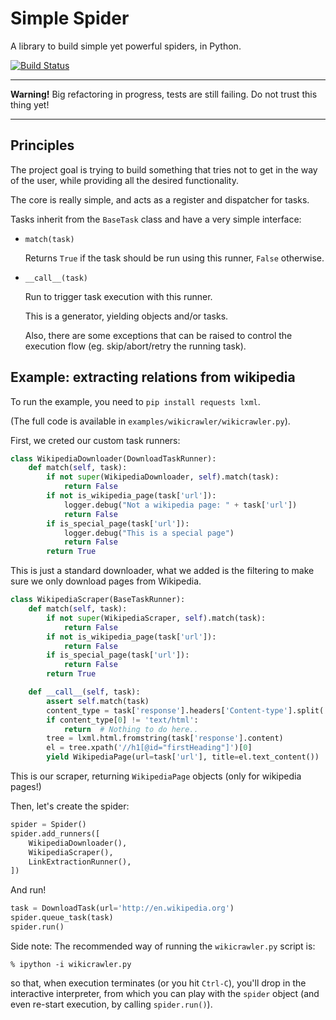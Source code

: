 # Simple Spider

A library to build simple yet powerful spiders, in Python.

[![Build Status](https://travis-ci.org/rshk/simplespider.png?branch=master)](https://travis-ci.org/rshk/simplespider)

-----

**Warning!**
Big refactoring in progress, tests are still failing.
Do not trust this thing yet!

-----

## Principles

The project goal is trying to build something that tries not to get
in the way of the user, while providing all the desired functionality.

The core is really simple, and acts as a register and dispatcher for tasks.

Tasks inherit from the ``BaseTask`` class and have a very simple interface:

* ``match(task)``

  Returns ``True`` if the task should be run using this runner,
  ``False`` otherwise.

* ``__call__(task)``

  Run to trigger task execution with this runner.

  This is a generator, yielding objects and/or tasks.

  Also, there are some exceptions that can be raised to control the
  execution flow (eg. skip/abort/retry the running task).


## Example: extracting relations from wikipedia

To run the example, you need to ``pip install requests lxml``.

(The full code is available in ``examples/wikicrawler/wikicrawler.py``).

First, we creted our custom task runners:

```python
class WikipediaDownloader(DownloadTaskRunner):
    def match(self, task):
        if not super(WikipediaDownloader, self).match(task):
            return False
        if not is_wikipedia_page(task['url']):
            logger.debug("Not a wikipedia page: " + task['url'])
            return False
        if is_special_page(task['url']):
            logger.debug("This is a special page")
            return False
        return True
```

This is just a standard downloader, what we added is the filtering
to make sure we only download pages from Wikipedia.

```python
class WikipediaScraper(BaseTaskRunner):
    def match(self, task):
        if not super(WikipediaScraper, self).match(task):
            return False
        if not is_wikipedia_page(task['url']):
            return False
        if is_special_page(task['url']):
            return False
        return True

    def __call__(self, task):
        assert self.match(task)
        content_type = task['response'].headers['Content-type'].split(';')
        if content_type[0] != 'text/html':
            return  # Nothing to do here..
        tree = lxml.html.fromstring(task['response'].content)
        el = tree.xpath('//h1[@id="firstHeading"]')[0]
        yield WikipediaPage(url=task['url'], title=el.text_content())
```

This is our scraper, returning ``WikipediaPage`` objects (only for wikipedia
pages!)


Then, let's create the spider:

```python
spider = Spider()
spider.add_runners([
    WikipediaDownloader(),
    WikipediaScraper(),
    LinkExtractionRunner(),
])
```

And run!

```python
task = DownloadTask(url='http://en.wikipedia.org')
spider.queue_task(task)
spider.run()
```

Side note: The recommended way of running the ``wikicrawler.py`` script is:

```
% ipython -i wikicrawler.py
```

so that, when execution terminates (or you hit ``Ctrl-C``), you'll drop in the
interactive interpreter, from which you can play with the ``spider`` object
(and even re-start execution, by calling ``spider.run()``).
